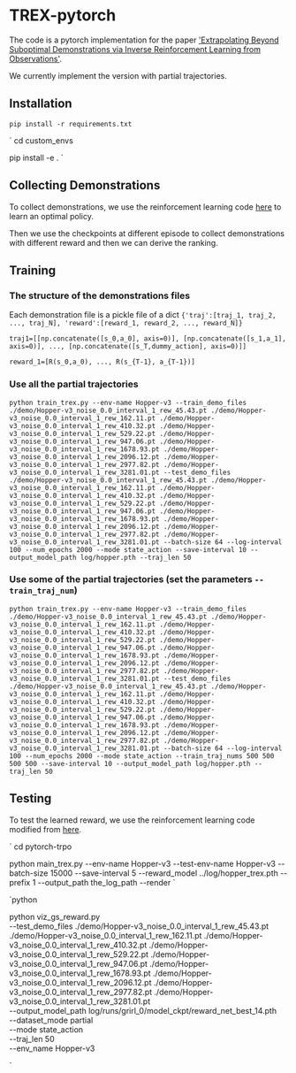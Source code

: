# TREX-pytorch

The code is a pytorch implementation for the paper ['Extrapolating Beyond Suboptimal Demonstrations via Inverse Reinforcement Learning from Observations'](https://arxiv.org/abs/1904.06387).

We currently implement the version with partial trajectories.

## Installation

`pip install -r requirements.txt`

`
cd custom_envs

pip install -e .
`

## Collecting Demonstrations

To collect demonstrations, we use the reinforcement learning code [here](https://github.com/ikostrikov/pytorch-trpo) to learn an optimal policy.

Then we use the checkpoints at different episode to collect demonstrations with different reward and then we can derive the ranking.


## Training

### The structure of the demonstrations files
Each demonstration file is a pickle file of a dict `{'traj':[traj_1, traj_2, ..., traj_N], 'reward':[reward_1, reward_2, ..., reward_N]}`

`traj1=[[np.concatenate([s_0,a_0], axis=0)], [np.concatenate([s_1,a_1], axis=0)], ..., [np.concatenate([s_T,dummy_action], axis=0)]]`

`reward_1=[R(s_0,a_0), ..., R(s_{T-1}, a_{T-1})]`


### Use all the partial trajectories 

`python train_trex.py --env-name Hopper-v3 --train_demo_files ./demo/Hopper-v3_noise_0.0_interval_1_rew_45.43.pt ./demo/Hopper-v3_noise_0.0_interval_1_rew_162.11.pt ./demo/Hopper-v3_noise_0.0_interval_1_rew_410.32.pt ./demo/Hopper-v3_noise_0.0_interval_1_rew_529.22.pt ./demo/Hopper-v3_noise_0.0_interval_1_rew_947.06.pt ./demo/Hopper-v3_noise_0.0_interval_1_rew_1678.93.pt ./demo/Hopper-v3_noise_0.0_interval_1_rew_2096.12.pt ./demo/Hopper-v3_noise_0.0_interval_1_rew_2977.82.pt ./demo/Hopper-v3_noise_0.0_interval_1_rew_3281.01.pt --test_demo_files ./demo/Hopper-v3_noise_0.0_interval_1_rew_45.43.pt ./demo/Hopper-v3_noise_0.0_interval_1_rew_162.11.pt ./demo/Hopper-v3_noise_0.0_interval_1_rew_410.32.pt ./demo/Hopper-v3_noise_0.0_interval_1_rew_529.22.pt ./demo/Hopper-v3_noise_0.0_interval_1_rew_947.06.pt ./demo/Hopper-v3_noise_0.0_interval_1_rew_1678.93.pt ./demo/Hopper-v3_noise_0.0_interval_1_rew_2096.12.pt ./demo/Hopper-v3_noise_0.0_interval_1_rew_2977.82.pt ./demo/Hopper-v3_noise_0.0_interval_1_rew_3281.01.pt --batch-size 64 --log-interval 100 --num_epochs 2000 --mode state_action --save-interval 10 --output_model_path log/hopper.pth --traj_len 50`

### Use some of the partial trajectories (set the parameters `--train_traj_num`)

`python train_trex.py --env-name Hopper-v3 --train_demo_files ./demo/Hopper-v3_noise_0.0_interval_1_rew_45.43.pt ./demo/Hopper-v3_noise_0.0_interval_1_rew_162.11.pt ./demo/Hopper-v3_noise_0.0_interval_1_rew_410.32.pt ./demo/Hopper-v3_noise_0.0_interval_1_rew_529.22.pt ./demo/Hopper-v3_noise_0.0_interval_1_rew_947.06.pt ./demo/Hopper-v3_noise_0.0_interval_1_rew_1678.93.pt ./demo/Hopper-v3_noise_0.0_interval_1_rew_2096.12.pt ./demo/Hopper-v3_noise_0.0_interval_1_rew_2977.82.pt ./demo/Hopper-v3_noise_0.0_interval_1_rew_3281.01.pt --test_demo_files ./demo/Hopper-v3_noise_0.0_interval_1_rew_45.43.pt ./demo/Hopper-v3_noise_0.0_interval_1_rew_162.11.pt ./demo/Hopper-v3_noise_0.0_interval_1_rew_410.32.pt ./demo/Hopper-v3_noise_0.0_interval_1_rew_529.22.pt ./demo/Hopper-v3_noise_0.0_interval_1_rew_947.06.pt ./demo/Hopper-v3_noise_0.0_interval_1_rew_1678.93.pt ./demo/Hopper-v3_noise_0.0_interval_1_rew_2096.12.pt ./demo/Hopper-v3_noise_0.0_interval_1_rew_2977.82.pt ./demo/Hopper-v3_noise_0.0_interval_1_rew_3281.01.pt --batch-size 64 --log-interval 100 --num_epochs 2000 --mode state_action --train_traj_nums 500 500 500 500 --save-interval 10 --output_model_path log/hopper.pth --traj_len 50`





## Testing

To test the learned reward, we use the reinforcement learning code modified from [here](https://github.com/ikostrikov/pytorch-trpo).

`
cd pytorch-trpo

python main_trex.py --env-name Hopper-v3 --test-env-name Hopper-v3 --batch-size 15000 --save-interval 5 --reward_model ../log/hopper_trex.pth   --prefix 1 --output_path the_log_path --render
`



`python

python viz_gs_reward.py \
  --test_demo_files ./demo/Hopper-v3_noise_0.0_interval_1_rew_45.43.pt ./demo/Hopper-v3_noise_0.0_interval_1_rew_162.11.pt ./demo/Hopper-v3_noise_0.0_interval_1_rew_410.32.pt ./demo/Hopper-v3_noise_0.0_interval_1_rew_529.22.pt ./demo/Hopper-v3_noise_0.0_interval_1_rew_947.06.pt ./demo/Hopper-v3_noise_0.0_interval_1_rew_1678.93.pt ./demo/Hopper-v3_noise_0.0_interval_1_rew_2096.12.pt ./demo/Hopper-v3_noise_0.0_interval_1_rew_2977.82.pt ./demo/Hopper-v3_noise_0.0_interval_1_rew_3281.01.pt  \
  --output_model_path log/runs/grirl_0/model_ckpt/reward_net_best_14.pth \
  --dataset_mode partial \
  --mode state_action \
  --traj_len 50 \
  --env_name Hopper-v3

`